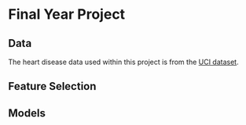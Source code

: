 # Final Year Project

## Data
The heart disease data used within this project is from the [UCI dataset](https://archive.ics.uci.edu/ml/datasets/Heart+Disease).

## Feature Selection

## Models